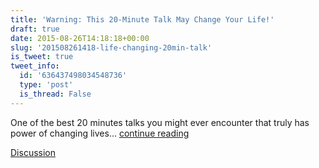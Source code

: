 ```yaml
---
title: 'Warning: This 20-Minute Talk May Change Your Life!'
draft: true
date: 2015-08-26T14:18:18+00:00
slug: '201508261418-life-changing-20min-talk'
is_tweet: true
tweet_info:
  id: '636437498034548736'
  type: 'post'
  is_thread: False
---
```




One of the best 20 minutes talks you might ever encounter that truly has power of changing lives... [continue reading](urls[0])

[Discussion](https://x.com/sytelus/status/636437498034548736)
